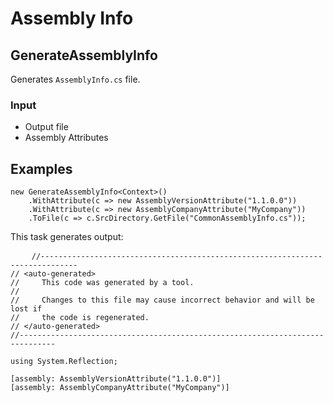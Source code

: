 ﻿# Assembly Info #

<h2 class='task'>GenerateAssemblyInfo</h2>

Generates `AssemblyInfo.cs` file.

<h3 class="input">Input</h3>

* Output file
* Assembly Attributes

## Examples ##

    new GenerateAssemblyInfo<Context>()
        .WithAttribute(c => new AssemblyVersionAttribute("1.1.0.0"))
        .WithAttribute(c => new AssemblyCompanyAttribute("MyCompany"))
        .ToFile(c => c.SrcDirectory.GetFile("CommonAssemblyInfo.cs"));

This task generates output:

<pre>
	<code class="cs">//------------------------------------------------------------------------------
// &lt;auto-generated&gt;
//     This code was generated by a tool.
//
//     Changes to this file may cause incorrect behavior and will be lost if
//     the code is regenerated.
// &lt;/auto-generated&gt;
//------------------------------------------------------------------------------

using System.Reflection;

[assembly: AssemblyVersionAttribute("1.1.0.0")]
[assembly: AssemblyCompanyAttribute("MyCompany")]</code>
</pre>